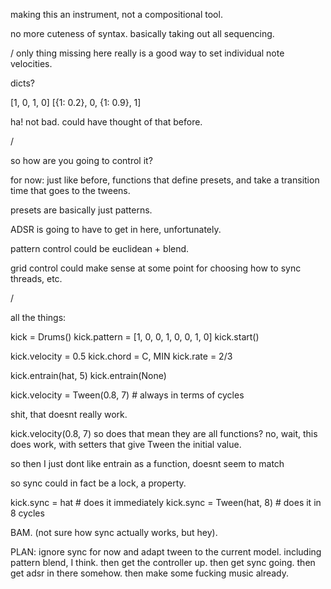 making this an instrument, not a compositional tool.

no more cuteness of syntax.
basically taking out all sequencing.

/
only thing missing here really is a good way to set individual note velocities.

dicts?

[1, 0, 1, 0]
[{1: 0.2}, 0, {1: 0.9}, 1]

ha! not bad. could have thought of that before.

/

so how are you going to control it?

for now:
just like before, functions that define presets, and take a transition time that goes to the tweens.

presets are basically just patterns.

ADSR is going to have to get in here, unfortunately.

pattern control could be euclidean + blend.

grid control could make sense at some point for choosing how to sync threads, etc.

/

all the things:

kick = Drums()
kick.pattern = [1, 0, 0, 1, 0, 0, 1, 0]
kick.start()

kick.velocity = 0.5
kick.chord = C, MIN
kick.rate = 2/3

kick.entrain(hat, 5)
kick.entrain(None)


kick.velocity = Tween(0.8, 7)   # always in terms of cycles


shit, that doesnt really work.


kick.velocity(0.8, 7)
so does that mean they are all functions?
no, wait, this does work, with setters that give Tween the initial value.

so then I just dont like entrain as a function, doesnt seem to match

so sync could in fact be a lock, a property.

kick.sync = hat # does it immediately
kick.sync = Tween(hat, 8) # does it in 8 cycles

BAM. (not sure how sync actually works, but hey).


PLAN: 
ignore sync for now and adapt tween to the current model. including pattern blend, I think.
then get the controller up.
then get sync going.
then get adsr in there somehow.
then make some fucking music already.



